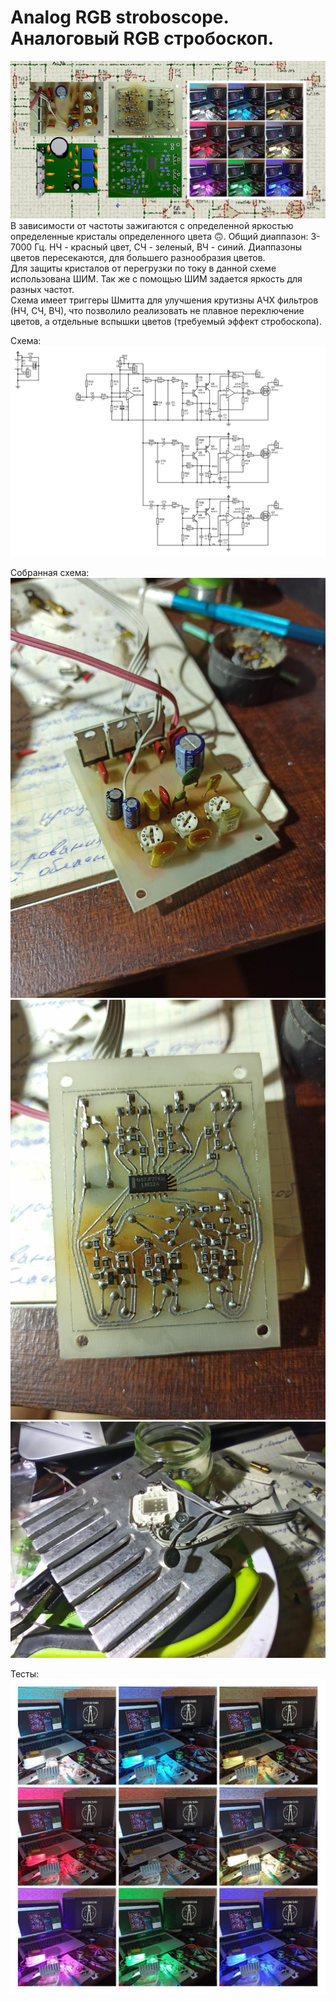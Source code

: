 # Analog RGB stroboscope. Аналоговый RGB стробоскоп.  
![Template](https://github.com/AlexanderChad/RGB_strobe/blob/main/Photo/RGB_strobe_tp.jpg)  
В зависимости от частоты зажигаются с определенной яркостью определенные кристалы определенного цвета 🙃. 
Общий диаппазон: 3-7000 Гц. НЧ - красный цвет, СЧ - зеленый, ВЧ - синий. Диаппазоны цветов пересекаются, для большего разнообразия цветов.  
Для защиты кристалов от перегрузки по току в данной схеме использована ШИМ. Так же с помощью ШИМ задается яркость для разных частот.  
Схема имеет триггеры Шмитта для улучшения крутизны АЧХ фильтров (НЧ, СЧ, ВЧ), что позволило реализовать не плавное переключение цветов, 
а отдельные вспышки цветов (требуемый эффект стробоскопа).

Схема:  
![Схема](https://github.com/AlexanderChad/RGB_strobe/blob/main/Photo/RGB_strobe_scheme.png)  

Собранная схема:  
![pcb_top_view](https://github.com/AlexanderChad/RGB_strobe/blob/main/Photo/pcb_top_view.jpg)
![pcb_bottom_view](https://github.com/AlexanderChad/RGB_strobe/blob/main/Photo/pcb_bottom_view.jpg)
![RGB_LED+MIC](https://github.com/AlexanderChad/RGB_strobe/blob/main/Photo/RGB_LED%2BMIC.jpg)  

Тесты:  
![music_test1](https://github.com/AlexanderChad/RGB_strobe/blob/main/Photo/music_test1.jpg)  

